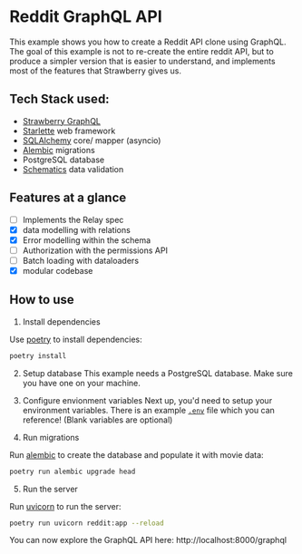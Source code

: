 # Reddit GraphQL API

This example shows you how to create a Reddit API clone using GraphQL.
The goal of this example is not to re-create the entire reddit API, but
to produce a simpler version that is easier to understand, and implements
most of the features that Strawberry gives us.

## Tech Stack used:

- [Strawberry GraphQL](https://github.com/strawberry-graphql/strawberry)
- [Starlette](https://github.com/encode/starlette) web framework
- [SQLAlchemy](https://github.com/sqlalchemy/sqlalchemy) core/ mapper (asyncio)
- [Alembic](https://github.com/sqlalchemy/alembic) migrations
- PostgreSQL database
- [Schematics](https://github.com/schematics/schematics) data validation

## Features at a glance

- [ ] Implements the Relay spec
- [x] data modelling with relations
- [x] Error modelling within the schema
- [ ] Authorization with the permissions API
- [ ] Batch loading with dataloaders
- [x] modular codebase

## How to use

1. Install dependencies

Use [poetry](https://python-poetry.org/) to install dependencies:

```bash
poetry install
```

2. Setup database
   This example needs a PostgreSQL database. Make sure you have one on your machine.

3. Configure envionment variables
   Next up, you'd need to setup your environment variables. There is an example [`.env`](.env.example) file
   which you can reference! (Blank variables are optional)

4. Run migrations

Run [alembic](https://alembic.sqlalchemy.org/en/latest/) to create the database
and populate it with movie data:

```bash
poetry run alembic upgrade head
```

5. Run the server

Run [uvicorn](https://www.uvicorn.org/) to run the server:

```bash
poetry run uvicorn reddit:app --reload
```

You can now explore the GraphQL API here: http://localhost:8000/graphql
